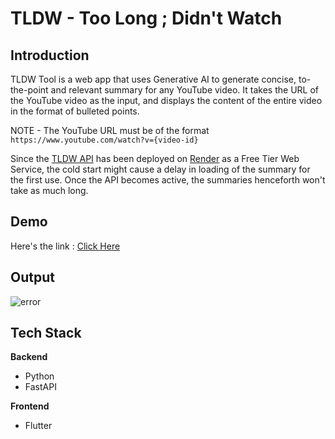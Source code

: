 # TLDW - Too Long ; Didn't Watch

## Introduction

TLDW Tool is a web app that uses Generative AI to generate concise, to-the-point and relevant summary for any YouTube video. It takes the URL of the YouTube video as the input, and displays the content of the entire video in the format of bulleted points.

NOTE - The YouTube URL must be of the format `https://www.youtube.com/watch?v={video-id}`

Since the [TLDW API](https://tldw-tool.onrender.com) has been deployed on [Render](https://render.com/) as a Free Tier Web Service, the cold start might cause a delay in loading of the summary for the first use. Once the API becomes active, the summaries henceforth won't take as much long.

## Demo

Here's the link : [Click Here](https://tldw07.netlify.app/)

## Output

![error](https://i.postimg.cc/xTt2HkV1/tldwss.jpg)

## Tech Stack

**Backend**
- Python
- FastAPI

**Frontend**
- Flutter
